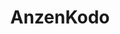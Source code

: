 ---
title: AnzenKodo
github: https://github.com/AnzenKodo
mode: dark
transition: 1s
score: 66.9
archetype:
- Minimalistic
---